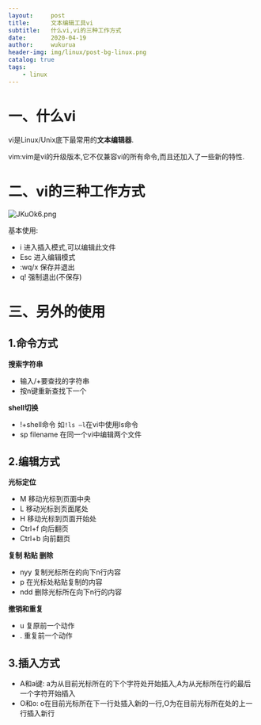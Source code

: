 ```yaml
---
layout:     post
title:      文本编辑工具vi
subtitle:   什么vi,vi的三种工作方式
date:       2020-04-19
author:     wukurua
header-img: img/linux/post-bg-linux.png
catalog: true
tags:
    - linux
---
```


# 一、什么vi #
vi是Linux/Unix底下最常用的**文本编辑器**.

vim:vim是vi的升级版本,它不仅兼容vi的所有命令,而且还加入了一些新的特性.

# 二、vi的三种工作方式 #

![JKuOk6.png](https://s1.ax1x.com/2020/04/19/JKuOk6.png)

基本使用:

- i 进入插入模式,可以编辑此文件
- Esc 进入编辑模式
- :wq/x 保存并退出
- q! 强制退出(不保存)

# 三、另外的使用 #
## 1.命令方式 ##
**搜索字符串**

- 输入/+要查找的字符串
- 按n键重新查找下一个

**shell切换**

- !+shell命令 如`!ls –l`在vi中使用ls命令
- sp filename 在同一个vi中编辑两个文件

## 2.编辑方式 ##
**光标定位**

- M 移动光标到页面中央
- L 移动光标到页面尾处
- H 移动光标到页面开始处
- Ctrl+f 向后翻页
- Ctrl+b 向前翻页

**复制 粘贴 删除**

- nyy 复制光标所在的向下n行内容
- p 在光标处粘贴复制的内容
- ndd 删除光标所在向下n行的内容

**撤销和重复**

- u 复原前一个动作
- . 重复前一个动作

## 3.插入方式 ##

- A和a键: a为从目前光标所在的下个字符处开始插入,A为从光标所在行的最后一个字符开始插入
- O和o: o在目前光标所在下一行处插入新的一行,O为在目前光标所在处的上一行插入新行
